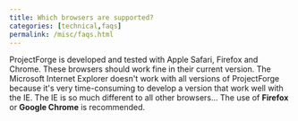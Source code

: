 ```yaml
---
title: Which browsers are supported?
categories: [technical,faqs]
permalink: /misc/faqs.html
---
```


ProjectForge is developed and tested with Apple Safari, Firefox and Chrome. These browsers should work fine in their current version. The Microsoft Internet Explorer doesn't work with all versions of ProjectForge because it's very time-consuming to develop a version that work well with the IE. The IE is so much different to all other browsers... The use of __Firefox__ or __Google Chrome__ is recommended.


